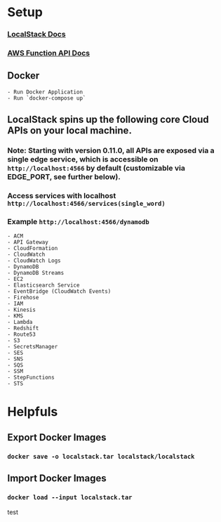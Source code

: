# Setup

### [LocalStack Docs](https://github.com/localstack/localstack)

### [AWS Function API Docs](https://docs.aws.amazon.com/AWSJavaScriptSDK/latest/AWS/SecretsManager.html)

## Docker

    - Run Docker Application
    - Run `docker-compose up`

## LocalStack spins up the following core Cloud APIs on your local machine.

### Note: Starting with version 0.11.0, all APIs are exposed via a single edge service, which is accessible on `http://localhost:4566` by default (customizable via EDGE_PORT, see further below).

### Access services with localhost `http://localhost:4566/services(single_word)`

### Example `http://localhost:4566/dynamodb`

    - ACM
    - API Gateway
    - CloudFormation
    - CloudWatch
    - CloudWatch Logs
    - DynamoDB
    - DynamoDB Streams
    - EC2
    - Elasticsearch Service
    - EventBridge (CloudWatch Events)
    - Firehose
    - IAM
    - Kinesis
    - KMS
    - Lambda
    - Redshift
    - Route53
    - S3
    - SecretsManager
    - SES
    - SNS
    - SQS
    - SSM
    - StepFunctions
    - STS

# Helpfuls

## Export Docker Images

### `docker save -o localstack.tar localstack/localstack`

## Import Docker Images

### `docker load --input localstack.tar`


test